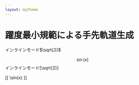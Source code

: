 ```yaml
---
layout: mytheme
---
```


# 躍度最小規範による手先軌道生成
インラインモード$\sqrt{2}$

$$
\sin(x)
$$
インラインモード[\sqrt{2}]

[[
\sin(x)
]]
